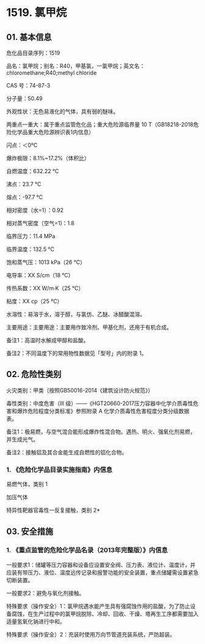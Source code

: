 # 1519. 氯甲烷

## 01. 基本信息

危化品目录序列：1519

品名：氯甲烷；别名：R40，甲基氯，一氯甲烷；英文名：chloromethane;R40;methyl chloride

CAS 号：74-87-3

分子量：50.49

外观性状：无色易液化的气体，具有弱的醚味。

两重点一重大：属于重点监管危化品；重大危险源临界量 10 T（GB18218-2018危险化学品重大危险源辨识表1内信息）

闪点：＜0℃

爆炸极限：8.1%~17.2%（体积比）

自燃温度：632.22 ℃

沸点：23.7 ℃

熔点：-97.7 ℃

相对密度（水=1）：0.92

相对蒸气密度（空气=1)：1.8

临界压力：11.4 MPa

临界温度：132.5 ℃

饱和蒸气压：1013 kPa（26 ℃）

电导率：XX S/cm（18 ℃）

传热系数：XX W/m·K（25 ℃）

粘度：XX cp（25 ℃）

水溶性：易溶于水，溶于醇，与氯仿、乙醚、冰醋酸混溶。

主要用途：主要用途：主要用作致冷剂、甲基化剂，还用于有机合成。

备注1：高温时水解成甲醇和盐酸。

备注2：不同温度下的常用物性数据见「型号」内的附录 1。

## 02. 危险性类别

火灾类别：甲类（按照GB50016-2014《建筑设计防火规范》）

毒性类别：中度危害（III  级）——《HGT20660-2017压力容器中化学介质毒性危害和爆炸危险程度分类标准》参照附录 A 化学介质毒性危害程度分类分级数据表。

备注1：极易燃，与空气混合能形成爆炸性混合物。遇热、明火、强氧化剂易燃，并生成光气。

备注2：接触铝及其合金能生成自燃性的铝化合物。

### 1. 《危险化学品目录实施指南》内信息

易燃气体，类别 1 

加压气体

特异性靶器官毒性一反复接触，类别 2*

## 03. 安全措施

### 1. 《重点监管的危险化学品名录（2013年完整版）》内信息

一般要求1：储罐等压力容器和设备应设置安全阀、压力表、液位计、温度计，并应装有带压力、液位、温度远传记录和报警功能的安全装置，重点储罐需设置紧急切断装置。

一般要求2：避免与氧化剂接触。

特殊要求（操作安全）1：氯甲烷遇水能产生具有强腐蚀作用的盐酸，为了防止设备腐蚀，在生产过程中的氯甲烷脱除、冷却、回收、干燥、塔再生工序都需要加入适量氢氧化钠进行中和。

特殊要求（操作安全）2：充装时使用万向节管道充装系统，严防超装。

